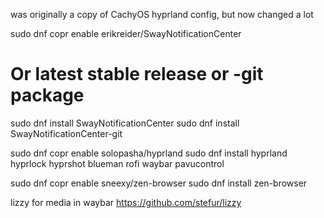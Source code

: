 was originally a copy of CachyOS hyprland config, but now changed a lot


sudo dnf copr enable erikreider/SwayNotificationCenter
# Or latest stable release or -git package
sudo dnf install SwayNotificationCenter
sudo dnf install SwayNotificationCenter-git

sudo dnf copr enable solopasha/hyprland
sudo dnf install hyprland hyprlock hyprshot blueman rofi waybar pavucontrol

sudo dnf copr enable sneexy/zen-browser
sudo dnf install zen-browser

lizzy for media in waybar
https://github.com/stefur/lizzy